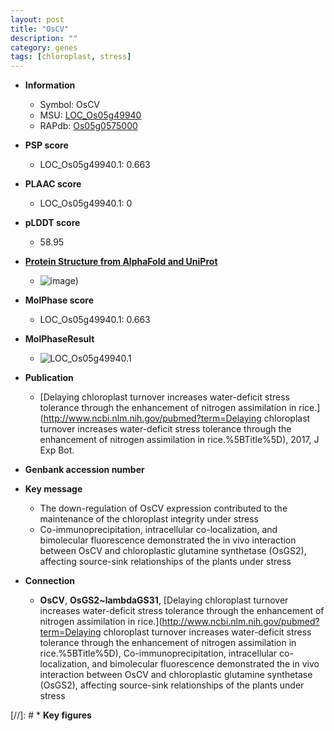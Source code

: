 ```yaml
---
layout: post
title: "OsCV"
description: ""
category: genes
tags: [chloroplast, stress]
---
```


* **Information**  
    + Symbol: OsCV  
    + MSU: [LOC_Os05g49940](http://rice.plantbiology.msu.edu/cgi-bin/ORF_infopage.cgi?orf=LOC_Os05g49940)  
    + RAPdb: [Os05g0575000](http://rapdb.dna.affrc.go.jp/viewer/gbrowse_details/irgsp1?name=Os05g0575000)  

* **PSP score**  
    + LOC_Os05g49940.1: 0.663 

* **PLAAC score**  
    + LOC_Os05g49940.1: 0 

* **pLDDT score**
    + 58.95

* **[Protein Structure from AlphaFold and UniProt](https://www.uniprot.org/uniprotkb/Q6F369/entry#structure)**
    + ![image](https://ricepsp.github.io/images/Q6/AF-Q6F369-F1.png))

* **MolPhase score**
    + LOC_Os05g49940.1: 0.663

* **MolPhaseResult**
    + ![LOC_Os05g49940.1](https://ricepsp.github.io/pictures/LOC_Os05g/LOC_Os05g49940.1.png)

* **Publication**  
    + [Delaying chloroplast turnover increases water-deficit stress tolerance through the enhancement of nitrogen assimilation in rice.](http://www.ncbi.nlm.nih.gov/pubmed?term=Delaying chloroplast turnover increases water-deficit stress tolerance through the enhancement of nitrogen assimilation in rice.%5BTitle%5D), 2017, J Exp Bot.

* **Genbank accession number**  

* **Key message**  
    + The down-regulation of OsCV expression contributed to the maintenance of the chloroplast integrity under stress
    + Co-immunoprecipitation, intracellular co-localization, and bimolecular fluorescence demonstrated the in vivo interaction between OsCV and chloroplastic glutamine synthetase (OsGS2), affecting source-sink relationships of the plants under stress

* **Connection**  
    + __OsCV__, __OsGS2~lambdaGS31__, [Delaying chloroplast turnover increases water-deficit stress tolerance through the enhancement of nitrogen assimilation in rice.](http://www.ncbi.nlm.nih.gov/pubmed?term=Delaying chloroplast turnover increases water-deficit stress tolerance through the enhancement of nitrogen assimilation in rice.%5BTitle%5D),  Co-immunoprecipitation, intracellular co-localization, and bimolecular fluorescence demonstrated the in vivo interaction between OsCV and chloroplastic glutamine synthetase (OsGS2), affecting source-sink relationships of the plants under stress

[//]: # * **Key figures**  


